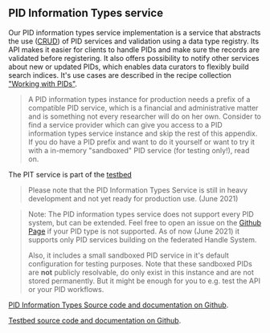## PID Information Types service

Our PID information types service implementation is a service that abstracts the use ([CRUD](https://de.wikipedia.org/wiki/CRUD)) of PID services and validation using a data type registry. Its API makes it easier for clients to handle PIDs and make sure the records are validated before registering. It also offers possibility to notify other services about new or updated PIDs, which enables data curators to flexibly build search indices. It's use cases are described in the recipe collection ["Working with PIDs"](../pids/intro.md).

> A PID information types instance for production needs a prefix of a compatible PID service, which is a financial and administrative matter and is something not every researcher will do on her own. Consider to find a service provider which can give you access to a PID information types service instance and skip the rest of this appendix. If you do have a PID prefix and want to do it yourself or want to try it with a in-memory "sandboxed" PID service (for testing only!), read on.

The PIT service is part of the [testbed](../appendix/appendix_testbed.md)

> Please note that the PID Information Types Service is still in heavy development and not yet ready for production use. (June 2021)

> Note: The PID information types service does not support every PID system, but can be extended. Feel free to open an issue on the [Github Page](https://github.com/kit-data-manager/pit-service) if your PID type is not supported. As of now (June 2021) it supports only PID services building on the federated Handle System.
>
> Also, it includes a small sandboxed PID service in it's default configuration for testing purposes. Note that these sandboxed PIDs are **not** publicly resolvable, do only exist in this instance and are not stored permanently. But it might be enough for you to e.g. test the API or your PID workflows.

[PID Information Types Source code and documentation on Github](https://github.com/kit-data-manager/pit-service).



[Testbed source code and documentation on Github](https://github.com/kit-data-manager/testbed4inf).